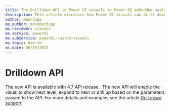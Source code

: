 ```yaml
---
title: The Drilldown API in Power BI visuals in Power BI embedded analytics
description: This article discusses how Power BI visuals can drill down into the data so you can explore your data in depth in Power BI embedded analytics.
author: mberdugo
ms.author: monaberdugo
ms.reviewer: sranins
ms.service: powerbi
ms.subservice: powerbi-custom-visuals
ms.topic: how-to
ms.date: 06/19/2022
---
```


# Drilldown API

The new API is available with 4.7 API release.  The new API will enable the visual to show next level, expand to next or drill up based on the parameters passed to the API. For more details and examples see the article [Drill down support](drill-down-support.md)

